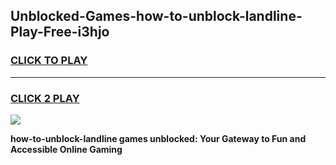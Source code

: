 
## Unblocked-Games-how-to-unblock-landline-Play-Free-i3hjo
<h3>
<a href="https://premium76.site?title=how-to-unblock-landline&ref=18A1">CLICK TO PLAY</a></h3>
<hr>

<h3>
<a href="https://premium76.site?title=how-to-unblock-landline&ref=18A1">CLICK 2 PLAY</a>
  
</h3>

<a href="https://premium76.site?title=how-to-unblock-landline&ref=18A1"><img src="https://clearcache.store/games.png"></a>


**how-to-unblock-landline games unblocked: Your Gateway to Fun and Accessible Online Gaming**
